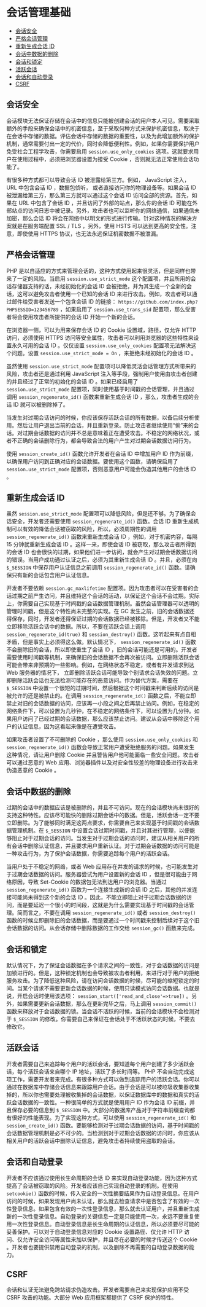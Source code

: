 # 会话管理基础

* [会话安全](#会话安全)
* [严格会话管理](#严格会话管理)
* [重新生成会话 ID](#重新生成会话-id)
* [会话中数据的删除](#会话中数据的删除)
* [会话和锁定](#会话和锁定)
* [活跃会话](#活跃会话)
* [会话和自动登录](#会话和自动登录)
* [CSRF](#csrf)

## 会话安全

会话模块无法保证存储在会话中的信息只能被创建会话的用户本人可见。需要采取额外的手段来确保会话中的机密信息，至于采取何种方式来保护机密信息，取决于在会话中存储的数据。评估会话中存储的数据的重要性，以及为此增加额外的保护机制，通常需要付出一定的代价，同时会降低便利性。例如，如果你需要保护用户免受社会工程学攻击，你需要启用 `session.use_only_cookies` 选项。这就要求用户在使用过程中，必须把浏览器设置为接受 Cookie ，否则就无法正常使用会话功能了。

有很多种方式都可以导致会话 ID 被泄露给第三方。例如， JavaScript 注入， URL 中包含会话 ID ，数据包侦听， 或者直接访问你的物理设备等。如果会话 ID 被泄漏给第三方，那么第三方就可以通过这个会话 ID 访问全部的资源。首先，如果在 URL 中包含了会话 ID ，并且访问了外部的站点，那么你的会话 ID 可能在外部站点的访问日志中被记录。另外，攻击者也可以监听你的网络通信，如果通信未加密，那么会话 ID 将会在网络中以明文的形式进行传输。针对这种情况的解决方案就是在服务端配置 SSL / TLS ，另外，使用 HSTS 可以达到更高的安全性。注意，即使使用 HTTPS 协议，也无法永远保证机密数据不被泄漏。

## 严格会话管理

PHP 是以自适应的方式来管理会话的，这种方式使用起来很灵活，但是同样也带来了一定的风险。当启用 `session.use_strict_mode` 这个配置项，并且所用的会话存储器支持的话，未经初始化的会话 ID 会被拒绝，并为其生成一个全新的会话，这可以避免攻击者使用一个已知的会话 ID 来进行攻击。例如，攻击者可以通过邮件给受害者发送一个包含会话 ID 的链接： `https://github.com/index.php?PHPSESSID=123456789` ，如果启用了 `session.use_trans_sid` 配置项，那么受害者将会使用攻击者所提供的会话 ID 开始一个新的会话。

在浏览器一侧，可以为用来保存会话 ID 的 Cookie 设置域，路径，仅允许 HTTP 访问，必须使用 HTTPS 访问等安全属性，攻击者可以利用浏览器的这些特性来设置永久可用的会话 ID 。仅仅设置 `session.use_only_cookies` 配置项无法解决这个问题。设置 `session.use_strict_mode = On` ，来拒绝未经初始化的会话 ID 。

虽然使用 `session.use_strict_mode` 配置项可以降低灵活会话管理方式所带来的风险，攻击者还是通过利用 JavaScript 注入等手段，强制用户使用由攻击者创建的并且经过了正常的初始化的会话 ID 。如果已经启用了 `session.use_strict_mode` 配置项，同时使用基于时间戳的会话管理，并且通过调用 `session_regenerate_id()` 函数来重新生成会话 ID ，那么，攻击者生成的会话 ID 就可以被删除掉了。

当发生对过期会话访问的时候，你应该保存活跃会话的所有数据，以备后续分析使用。然后让用户退出当前的会话，并且重新登录。防止攻击者继续使用“偷”来的会话。对过期会话数据的访问并不总是意味着正在遭受攻击。不稳定的网络状况，或者不正确的会话删除行为，都会导致合法的用户产生对过期会话数据访问行为。

使用 `session_create_id()` 函数允许开发者在会话 ID 中增加用户 ID 作为前缀，以确保用户访问到正确对应的会话数据。要使用这个函数，请确保启用了 `session.use_strict_mode` 配置项，否则恶意用户可能会伪造其他用户的会话 ID 。

## 重新生成会话 ID

虽然 `session.use_strict_mode` 配置项可以降低风险，但是还不够。为了确保会话安全，开发者还需要使用 `session_regenerate_id()` 函数。会话 ID 重新生成机制可以有效的降低会话被窃取的风险，所以，必须周期性的调用 `session_regenerate_id()` 函数来重新生成会话 ID ，例如，对于机密内容，每隔 15 分钟就重新生成会话 ID 。这样一来，即使会话 ID 被窃取，那么攻击者所得到的会话 ID 也会很快的过期，如果他们进一步访问，就会产生对过期会话数据访问的错误。当用户成功通过认证之后，必须为其重新生成会话 ID 。并且，必须在向 `$_SESSION` 中保存用户认证信息之前调用 `session_regenerate_id()` 函数。请确保只有新的会话包含用户认证信息。

开发者不要依赖 `session.gc_maxlifetime` 配置项。因为攻击者可以在受害者的会话过期之前产生访问，并且维持这个会话的活动，以保证这个会话不会过期。实际上，你需要自己实现基于时间戳的会话数据管理机制。虽然会话管理器可以透明的管理时间戳，但是这个特性尚未完整的实现。在 GC 发生之前，旧的会话数据还得保存，同时，开发者还得保证过期的会话数据已经被移除。但是，开发者又不能立即移除活跃会话中的数据。所以，不要在活跃会话上调用 `session_regenerate_id(true)` 和 `session_destroy()` 函数。这听起来有点自相矛盾，但是事实上必须得这么做。默认情况下， `session_regenerate_id()` 函数不会删除旧的会话，所以即使重生了会话 ID ，旧的会话可能还是可用的。开发者需要使用时间戳等机制，来确保旧的会话数据不会再次被访问。立即删除活跃会话可能会带来非预期的一些影响。例如，在网络状态不稳定，或者有并发请求到达 Web 服务器的情况下， 立即删除活跃会话可能导致个别请求会话失效的问题。立即删除活跃会话也无法检测可能存在的恶意访问。作为替代方案，需要在 `$_SESSION` 中设置一个很短的过期时间，然后根据这个时间戳来判断后续的访问是被允许的还是被禁止的。在调用 `session_regenerate_id()` 函数之后，不能立即禁止对旧的会话数据的访问，应该再一小段之间之后再禁止访问。例如，在稳定的网络条件下，可以设置为几秒钟，在不稳定的网络条件下，可以设置为几分钟。如果用户访问了已经过期的会话数据，那么应该禁止访问。建议从会话中移除这个用户的认证信息，因为这看起来像是在遭受攻击。

如果攻击者设置了不可删除的 Cookie ，那么使用 `session.use_only_cookies` 和 `session_regenerate_id()` 函数会导致正常用户遭受拒绝服务的问题。如果发生这种情况，请让用户删除 Cookie 并且警告用户他可能面临一些安全问题。攻击者可以通过恶意的 Web 应用、浏览器插件以及对安全性较差的物理设备进行攻击来伪造恶意的 Cookie 。

## 会话中数据的删除

过期的会话中的数据应该是被删除的，并且不可访问。现在的会话模块尚未很好的支持这种特性。应该尽可能快的删除过期会话中的数据。但是，活跃会话一定不要立即删除。为了能够同时满足这两点要求，你需要自己来实现基于时间戳的会话数据管理机制。在 `$_SESSION` 中设置会话过期时间戳，并且对其进行管理，以便能够阻止对于过期会话的访问。当发生对于过期会话的访问时，建议从相关用户的所有会话中删除认证信息，并且要求用户重新认证。对于过期会话数据的访问可能是一种攻击行为，为了保护会话数据，你需要追踪每个用户的活跃会话。

当用户处于不稳定的网络，或者 Web 应用存在并发的请求的时候，也可能发生对于过期会话数据的访问。服务器尝试为用户设置新的会话 ID ，但是很可能由于网络原因，导致 Set-Cookie 的数据包无法到达用户的浏览器。当通过 `session_regenerate_id()` 函数为一个连接生成新的会话 ID 之后，其他的并发连接可能尚未得到这个新的会话 ID 。因此，不能立即阻止对于过期会话数据的访问，而是要延迟一个很小的时间段，这就是为什么需要实现基于时间戳的会话管理。简而言之，不要在调用 `session_regenerate_id()` 或者 `session_destroy()` 函数的时候立即删除旧的会话数据，而是要通过一个时间戳来控制后续对于这个旧会话数据的访问。从会话存储中删除数据的工作交给 `session_gc()` 函数来完成。

## 会话和锁定

默认情况下，为了保证会话数据在多个请求之间的一致性，对于会话数据的访问是加锁进行的。但是，这种锁定机制也会导致被攻击者利用，来进行对于用户的拒绝服务攻击。为了降低这种风险，请在访问会话数据的时候，尽可能的缩短锁定的时间。当某个请求不需要更新会话数据的时候，使用只读模式访问会话数据。也就是说，开启会话时使用该选项： `session_start(['read_and_close'=>true])` 。另外，如果需要更新会话数据，那么在更新完毕之后，马上调用 `session_commit()` 函数来释放对于会话数据的锁。当会话不活跃的时候，当前的会话模块不会检测对于 `$_SESSION` 的修改。你需要自己来保证在会话处于不活跃状态的时候，不要去修改它。

## 活跃会话

开发者需要自己来追踪每个用户的活跃会话，要知道每个用户创建了多少活跃会话，每个活跃会话来自哪个 IP 地址，活跃了多长时间等。 PHP 不会自动完成这项工作，需要开发者来完成。有很多种方式可以做到追踪用户的活跃会话。你可以通过在数据库中存储会话信息来跟踪用户会话。由于会话是可以被垃圾收集器收集掉的，所以你也需要处理被收集掉的会话数据，以保证数据库中的数据和真实的活跃会话数据的一致性。一种很简单的方式就是使用用户 ID 作为会话 ID 前缀，并且保存必要的信息到 `$_SESSION` 中。大部分的数据库产品对于字符串前缀查询都有很好的性能表现。为了实现这种方式，可以使用 `session_regenerate_id()` 和 `session_create_id()` 函数。要能够检测对于过期会话数据的访问，基于时间戳的会话数据管理机制是必不可少的。当检测到对于过期会话数据的访问时，你应该从相关用户的活跃会话中删除认证信息，避免攻击者持续使用盗取的会话。

## 会话和自动登录

开发者不应该通过使用长生命周期的会话 ID 来实现自动登录功能，因为这种方式提高了会话被窃取的风险。开发者应该自己实现自动登录的机制。在使用 `setcookie()` 函数的时候，传入安全的一次性摘要结果作为自动登录信息。在用户访问的时候，如果发现用户尚未认证，那么就去检查请求中是否包含了有效的一次性登录信息。如果包含有效的一次性登录信息，那么就去认证用户，并且重新生成新的一次性登录信息。自动登录的关键信息一定是只能使用一次，永远不要重复使用一次性登录信息。自动登录信息是长生命周期的认证信息，所以必须要尽可能的妥善保护。可以对于自动登录信息对应的 Cookie 设置路径、仅允许 HTTP 访问、仅允许安全访问等属性来加以保护，并且尽在必要的时候才传送这个 Cookie 。开发者也要提供禁用自动登录的机制，以及删除不再需要的自动登录数据的能力。

## CSRF

会话和认证无法避免跨站请求伪造攻击。开发者需要自己来实现保护应用不受 CSRF 攻击的功能。大部分 Web 应用框架都提供了 CSRF 保护的特性。